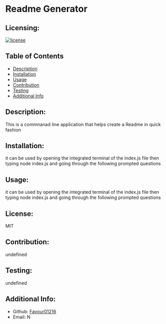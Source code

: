 # Readme Generator
  ## Licensing:
  [![license](https://img.shields.io/badge/license-MIT-blue)](https://shields.io)
  ## Table of Contents 
  - [Description](#description)
  - [Installation](#installation)
  - [Usage](#usage)
  - [Contribution](#contribution)
  - [Testing](#testing)
  - [Additional Info](#additional-info)
  ## Description:
  This is a commnanad line application that helps create a Readme in quick fashion
  ## Installation:
  it can be used by opening the integrated terminal of the index.js file then typing node index.js and going through the following prompted questions
  ## Usage:
  it can be used by opening the integrated terminal of the index.js file then typing node index.js and going through the following prompted questions
  ## License:
  MIT
  ## Contribution:
  undefined
  ## Testing:
  undefined
  ## Additional Info:
  - Github: [Favour01216](https://github.com/Favour01216)
  - Email: N
